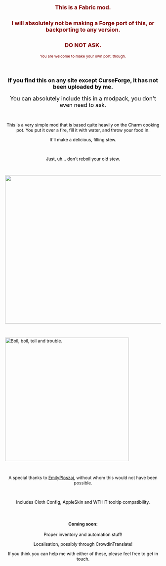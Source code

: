 <h2 style="text-align: center;"><span style="color: #800000; font-size: 18px;">This is a Fabric mod.</span></h2>
<h2 style="text-align: center;"><span style="color: #800000; font-size: 18px;">I will absolutely not be making a Forge port of this, or backporting to any version. </span></h2>
<h2 style="text-align: center;"><span style="color: #800000; font-size: 18px;">DO NOT ASK.</span></h2>
<p style="text-align: center;"><span style="color: #800000; font-size: 12px;">You are welcome to make your own port, though.</span></p>
<p>&nbsp;</p>
<h2 style="text-align: center;"><span style="color: #000000; font-size: 18px;">If you find this on any site except CurseForge, it has not been uploaded by me.</span></h2>
<p style="text-align: center;"><span style="color: #000000; font-size: 18px;">You can absolutely include this in a modpack, you don't even need to ask.</span></p>
<p style="text-align: center;">&nbsp;</p>
<p style="text-align: center;"><span style="color: #000000; font-size: 14px;">This is a very simple mod that is based quite heavily on the Charm cooking pot. You put it over a fire, fill it with water, and throw your food in.</span></p>
<p style="text-align: center;"><span style="color: #000000; font-size: 14px;">It'll make a delicious, filling stew.</span></p>
<p style="text-align: center;">&nbsp;</p>
<p style="text-align: center;"><span style="color: #000000; font-size: 14px;">Just, uh... don't reboil your old stew.</span></p>
<p style="text-align: center;">&nbsp;</p>
<p><img src="https://i.imgur.com/rfe3Czy.gif" alt="" width="854" height="480" /></p>
<p>&nbsp;</p>
<p><img src="https://i.imgur.com/UkyRlsS.gif" alt="Boil, boil, toil and trouble." width="400" height="400" /></p>
</div>
<p>&nbsp;</p>
<p style="text-align: center;">A special thanks to <a href="https://www.curseforge.com/members/emilyploszaj/projects" target="_blank" rel="noopener noreferrer">EmilyPloszaj</a>, without whom this would not have been possible.</p>
<p>&nbsp;</p>
<p style="text-align: center;"><span style="color: #000000; font-size: 14px;">Includes Cloth Config, AppleSkin and WTHIT tooltip compatibility.</span></p>
<p style="text-align: center;">&nbsp;</p>
<h3 style="text-align: center;"><span style="font-size: 14px;"><strong><span style="color: #000000;">Coming soon:</span></strong></span></h3>
<p style="text-align: center;"><span style="color: #000000;"><span style="font-size: 14px;">Proper inventory and automation stuff!</span></span></p>
<p style="text-align: center;"><span style="color: #000000;"><span style="font-size: 14px;">Localisation, possibly through CrowdinTranslate!</span></span></p>
<p style="text-align: center;"><span style="color: #000000;"><span style="font-size: 14px;">If you think you can help me with either of these, please feel free to get in touch.</span></span></p>
